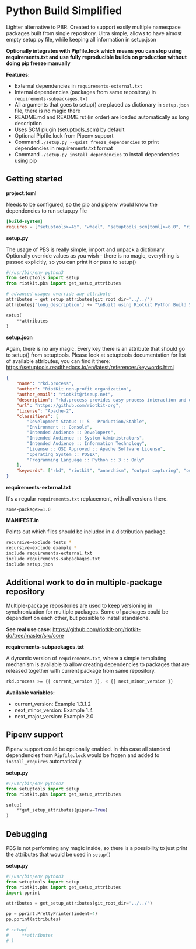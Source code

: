 Python Build Simplified
=======================

Lighter alternative to PBR. Created to support easily multiple namespace packages built from single repository.
Ultra simple, allows to have almost empty setup.py file, while keeping all information in setup.json

**Optionally integrates with Pipfile.lock which means you can stop using requirements.txt and use fully reproducible builds on production without doing pip freeze manually**


**Features:**
- External dependencies in `requirements-external.txt`
- Internal dependencies (packages from same repository) in `requirements-subpackages.txt`
- All arguments that goes to setup() are placed as dictionary in `setup.json` file, there is no magic there
- README.md and README.rst (in order) are loaded automatically as long description
- Uses SCM plugin (setuptools_scm) by default
- Optional Pipfile.lock from Pipenv support
- Command `./setup.py --quiet freeze_dependencies` to print dependencies in requirements.txt format
- Command `./setup.py install_dependencies` to install dependencies using pip


Getting started
---------------

**project.toml**

Needs to be configured, so the pip and pipenv would know the dependencies to run setup.py file

```toml
[build-system]
requires = ["setuptools>=45", "wheel", "setuptools_scm[toml]>=6.0", "riotkit.pbs>=1.0"]
```

**setup.py**

The usage of PBS is really simple, import and unpack a dictionary. 
Optionally override values as you wish - there is no magic, everything is passed explicitly, so you can print it or pass to setup()

```python
#!/usr/bin/env python3
from setuptools import setup
from riotkit.pbs import get_setup_attributes

# advanced usage: override any attribute
attributes = get_setup_attributes(git_root_dir='../../')
attributes['long_description'] += "\nBuilt using Riotkit Python Build Simplified"

setup(
    **attributes
)
```

**setup.json**

Again, there is no any magic. Every key there is an attribute that should go to setup() from setuptools.
Please look at setuptools documentation for list of available attributes, you can find it there: https://setuptools.readthedocs.io/en/latest/references/keywords.html

```json
{
    "name": "rkd.process",
    "author": "RiotKit non-profit organization",
    "author_email": "riotkit@riseup.net",
    "description": "rkd.process provides easy process interaction and output capturing/redirecting, wraps subprocess from Python's standard library.",
    "url": "https://github.com/riotkit-org",
    "license": "Apache-2",
    "classifiers": [
        "Development Status :: 5 - Production/Stable",
        "Environment :: Console",
        "Intended Audience :: Developers",
        "Intended Audience :: System Administrators",
        "Intended Audience :: Information Technology",
        "License :: OSI Approved :: Apache Software License",
        "Operating System :: POSIX",
        "Programming Language :: Python :: 3 :: Only"
    ],
    "keywords": ["rkd", "riotkit", "anarchism", "output capturing", "output", "subprocess"]
}
```

**requirements-external.txt**

It's a regular `requirements.txt` replacement, with all versions there.

```
some-package>=1.0
```

**MANIFEST.in**

Points out which files should be included in a distribution package.

```bash
recursive-exclude tests *
recursive-exclude example *
include requirements-external.txt
include requirements-subpackages.txt
include setup.json
```

Additional work to do in multiple-package repository
----------------------------------------------------

Multiple-package repositories are used to keep versioning in synchronization for multiple packages.
Some of packages could be dependent on each other, but possible to install standalone.

**See real use case:** https://github.com/riotkit-org/riotkit-do/tree/master/src/core

**requirements-subpackages.txt**

A dynamic version of `requirements.txt`, where a simple templating mechanism is available to allow
creating dependencies to packages that are released together with current package from same repository.

```bash
rkd.process >= {{ current_version }}, < {{ next_minor_version }}
```

**Available variables:**
- current_version: Example 1.3.1.2
- next_minor_version: Example 1.4
- next_major_version: Example 2.0

Pipenv support
--------------

Pipenv support could be optionally enabled. In this case all standard dependencies from `Pipfile.lock` would be frozen
and added to `install_requires` automatically.

**setup.py**

```python
#!/usr/bin/env python3
from setuptools import setup
from riotkit.pbs import get_setup_attributes

setup(
    **get_setup_attributes(pipenv=True)
)
```

Debugging
---------

PBS is not performing any magic inside, so there is a possibility to just print the attributes that would be used in `setup()`

**setup.py**

```python
#!/usr/bin/env python3
from setuptools import setup
from riotkit.pbs import get_setup_attributes
import pprint

attributes = get_setup_attributes(git_root_dir='../../')

pp = pprint.PrettyPrinter(indent=4)
pp.pprint(attributes)

# setup(
#     **attributes
# )
```

